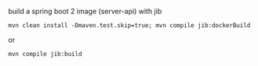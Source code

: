 build a spring boot 2 image (server-api) with jib

    mvn clean install -Dmaven.test.skip=true; mvn compile jib:dockerBuild

or 

    mvn compile jib:build
    
